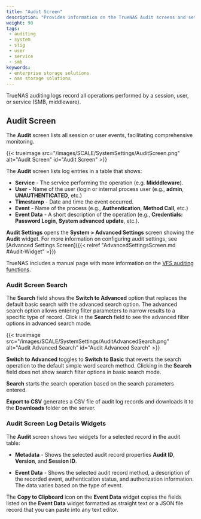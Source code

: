 ```yaml
---
title: "Audit Screen"
description: "Provides information on the TrueNAS Audit screens and settings."
weight: 90
tags:
 - auditing
 - system
 - stig
 - user
 - service
 - smb 
keywords:
 - enterprise storage solutions
 - nas storage solutions
---
```


TrueNAS auditing logs record all operations performed by a session, user, or service (SMB, middleware).

## Audit Screen

The **Audit** screen lists all session or user events, facilitating comprehensive monitoring.

{{< trueimage src="/images/SCALE/SystemSettings/AuditScreen.png" alt="Audit Screen" id="Audit Screen" >}}

The **Audit** screen lists log entries in a table that shows:

* **Service** - The service performing the operation (e.g. **Midddleware**).
* **User** - Name of the user (login or internal process user (e.g., **admin**, **UNAUTHENTICATED**, etc.)
* **Timestamp** - Date and time the event occurred.
* **Event** - Name of the process (e.g., **Authentication**, **Method Call**, etc.)
* **Event Data** - A short description of the operation (e.g., **Credentials: Password Login**, **System advanced update**, etc.).

**Audit Settings** opens the **System > Advanced Settings** screen showing the **Audit** widget.
For more information on configuring audit settings, see [Advanced Settings Screen]({{< relref "AdvancedSettingsScreen.md #Audit-Widget" >}})

TrueNAS includes a manual page with more information on the [VFS auditing functions](https://github.com/truenas/samba/blob/SCALE-v4-19-stable/docs-xml/manpages/vfs_truenas_audit.8.xml).

### Audit Screen Search

The **Search** field shows the **Switch to Advanced** option that replaces the default basic search with the advanced search option.
The advanced search option allows entering filter parameters to narrow results to a specific type of record.
Click in the **Search** field to see the advanced filter options in advanced search mode.

{{< trueimage src="/images/SCALE/SystemSettings/AuditAdvancedSearch.png" alt="Audit Advanced Search" id="Audit Advanced Search" >}}

**Switch to Advanced** toggles to **Switch to Basic** that reverts the search operation to the default simple word search method.
Clicking in the **Search** field does not show search filter options in basic search mode.

**Search** starts the search operation based on the search parameters entered.

**Export to CSV** generates a CSV file of audit log records and downloads it to the **Downloads** folder on the server.

### Audit Screen Log Details Widgets

The **Audit** screen shows two widgets for a selected record in the audit table:

* **Metadata** - Shows the selected audit record properties **Audit ID**, **Version**, and **Session ID**.

* **Event Data** - Shows the selected audit record method, a description of the recorded event, authentication status, and authorization information.
  The data varies based on the type of event.

The **Copy to Clipboard** icon on the **Event Data** widget copies the fields listed on the **Event Data** widget formatted as straight text or a JSON file record that you can paste into any text editor.